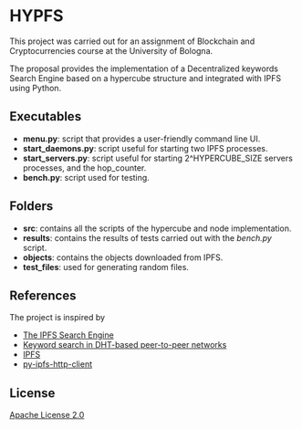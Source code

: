 #  HYPFS


This project was carried out for an assignment of Blockchain and Cryptocurrencies course at the University of Bologna. 

The proposal provides the implementation of a Decentralized keywords Search Engine based on a hypercube structure and integrated with IPFS using Python.

## Executables
* **menu.py**: script that provides a user-friendly command line UI.
* **start_daemons.py**: script useful for starting two IPFS processes.
* **start_servers.py**: script useful for starting 2^HYPERCUBE_SIZE servers processes, and the hop_counter.
* **bench.py**: script used for testing.

## Folders
* **src**: contains all the scripts of the hypercube and node implementation.  
* **results**: contains the results of tests carried out with the *bench.py* script.
* **objects**: contains the objects downloaded from IPFS.
* **test_files**: used for generating random files.

## References
The project is inspired by
* [The IPFS Search Engine](https://ieeexplore.ieee.org/abstract/document/8958437)
* [Keyword search in DHT-based peer-to-peer networks](https://ieeexplore.ieee.org/document/4062563)
* [IPFS](https://docs.ipfs.io/)
* [py-ipfs-http-client](https://github.com/ipfs-shipyard/py-ipfs-http-client)

## License
[Apache License 2.0](./LICENSE)